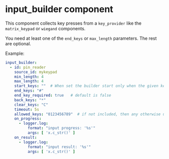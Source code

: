 # input_builder component

This component collects key presses from a `key_provider` like the `matrix_keypad` or `wiegand` components.

You need at least one of the `end_keys` or `max_length` parameters.  The rest are optional.

Example:
```yaml
input_builder:
  - id: pin_reader
    source_id: mykeypad
    min_length: 4
    max_length: 4
    start_keys: ""  # When set the builder start only when the given key is pressed first.
    end_keys: "#"
    end_key_required: true   # default is false
    back_keys: "*"
    clear_keys: "C"
    timeout: 5s
    allowed_keys: "0123456789"  # if not included, then any otherwise unused keys will be allowed
    on_progress:
      - logger.log: 
          format: "input progress: '%s'"
          args: [ 'x.c_str()' ]
    on_result:
      - logger.log: 
          format: "input result: '%s'"
          args: [ 'x.c_str()' ]
```


